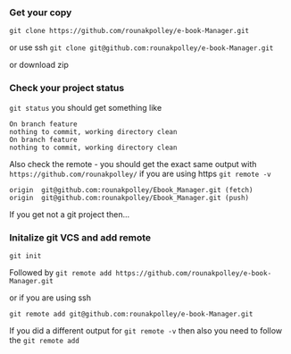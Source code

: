 ### Get your copy
`git clone https://github.com/rounakpolley/e-book-Manager.git`

or use ssh
`git clone git@github.com:rounakpolley/e-book-Manager.git`

or download zip

### Check your project status
`git status` you should get something like
```
On branch feature
nothing to commit, working directory clean
On branch feature
nothing to commit, working directory clean
```
Also check the remote - you should get the exact same output with `https://github.com/rounakpolley/` if you are using https
`git remote -v`
```
origin	git@github.com:rounakpolley/Ebook_Manager.git (fetch)
origin	git@github.com:rounakpolley/Ebook_Manager.git (push)
```
If you get not a git project then...

### Initalize git VCS and add remote
`git init`

Followed by
`git remote add https://github.com/rounakpolley/e-book-Manager.git`

or if you are using ssh

`git remote add git@github.com:rounakpolley/e-book-Manager.git`

If you did a different output for `git remote -v` then also  you need to follow the `git remote add`
